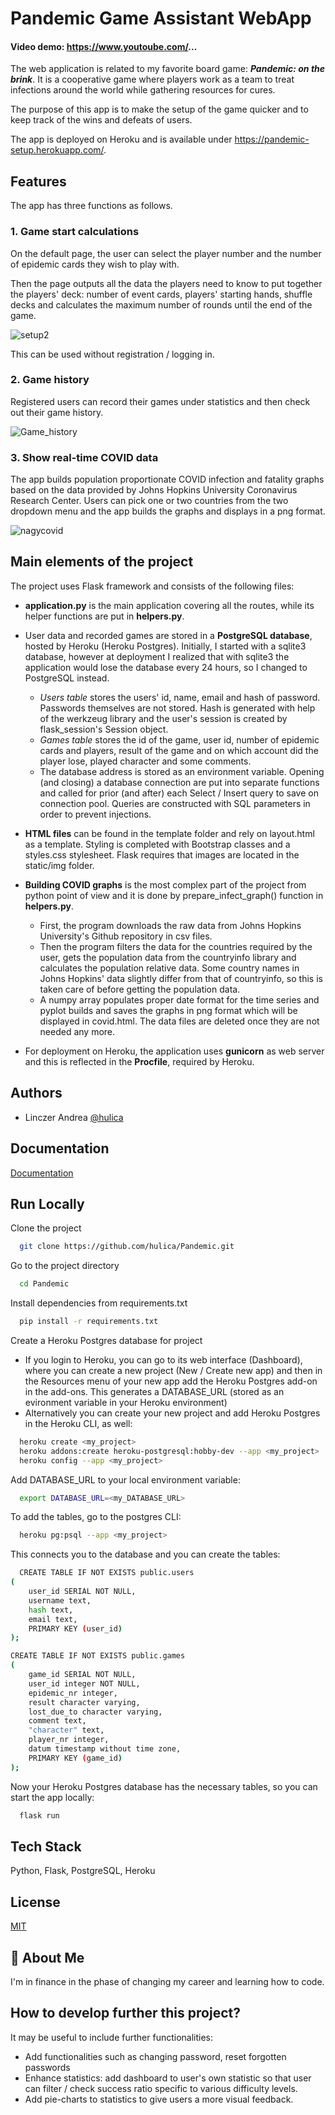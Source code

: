 
# Pandemic Game Assistant WebApp

#### Video demo: https://www.youtoube.com/...
The web application is related to my favorite board game: ***Pandemic: on the brink***. It is a cooperative game where players work as a team to treat infections around the world while gathering resources for cures.  

The purpose of this app is to make the setup of the game quicker and to keep track of the wins and defeats of users.  

The app is deployed on Heroku and is available under https://pandemic-setup.herokuapp.com/.




## Features

The app has three functions as follows. 

### 1. Game start calculations

On the default page, the user can select the player number and the number of epidemic cards they wish to play with.  

Then the page outputs all the data the players need to know to put together the players' deck: number of event cards, players' starting hands, shuffle decks and calculates the maximum number of rounds until the end of the game.  

![setup2](https://user-images.githubusercontent.com/77074609/132104446-023def05-3fc9-4106-b139-a0a7b465a805.jpg)

This can be used without registration / logging in. 

### 2. Game history

Registered users can record their games under statistics and then check out their game history.  
 
![Game_history](https://user-images.githubusercontent.com/77074609/132104087-aa52fa4c-54f6-4b65-8845-9a4e8864cd48.jpg)  

### 3. Show real-time COVID data

The app builds population proportionate COVID infection and fatality graphs based on the data provided by Johns Hopkins University Coronavirus Research Center.
Users can pick one or two countries from the two dropdown menu and the app builds the graphs and displays in a png format.  

![nagycovid](https://user-images.githubusercontent.com/77074609/132104324-ef3856b9-78d8-4654-9f8e-dd56625341be.jpg)

  
## Main elements of the project

The project uses Flask framework and consists of the following files:

- **application.py** is the main application covering all the routes, while its helper functions are put in **helpers.py**. 

- User data and recorded games are stored in a **PostgreSQL database**, hosted by Heroku (Heroku Postgres). Initially, I started with a sqlite3 database, however at deployment I realized that with sqlite3 the application would lose the database every 24 hours, so I changed to PostgreSQL instead.    

    - *Users table* stores the users' id, name, email and hash of password. Passwords themselves are not stored. Hash is generated with help of the werkzeug library and the user's session is created by flask_session's Session object.   
    - *Games table* stores the id of the game, user id, number of epidemic cards and players, result of the game and on which account did the player lose, played character and some comments.   
    - The database address is stored as an environment variable. Opening (and closing) a database connection are put into separate functions and called for prior (and after) each Select / Insert query to save on connection pool. Queries are constructed with SQL parameters in order to prevent injections.  

- **HTML files** can be found in the template folder and rely on layout.html as a template. Styling is completed with Bootstrap classes and a styles.css stylesheet. Flask requires that images are located in the static/img folder.  

- **Building COVID graphs** is the most complex part of the project from python point of view and it is done by prepare_infect_graph() function in **helpers.py**. 
    - First, the program downloads the raw data from Johns Hopkins University's Github repository in csv files. 
    - Then the program filters the data for the countries required by the user, gets the population data from the countryinfo library and calculates the population relative data. Some country names in Johns Hopkins' data slightly differ from that of countryinfo, so this is taken care of before getting the population data. 
    - A numpy array populates proper date format for the time series and pyplot builds and saves the graphs in png format which will be displayed in covid.html. The data files are deleted once they are not needed any more. 
- For deployment on Heroku, the application uses **gunicorn** as web server and this is reflected in the **Procfile**, required by Heroku. 

## Authors

- Linczer Andrea [@hulica](https://github.com/hulica)

  
## Documentation

[Documentation](https://github.com/hulica/Pandemic)

  
## Run Locally

Clone the project

```bash
  git clone https://github.com/hulica/Pandemic.git
```

Go to the project directory

```bash
  cd Pandemic
```

Install dependencies from requirements.txt

```bash
  pip install -r requirements.txt
```

Create a Heroku Postgres database for project
- If you login to Heroku, you can go to its web interface (Dashboard), where you can create a new project (New / Create new app) and then in the Resources menu of your new app add the Heroku Postgres add-on in the add-ons. This generates a DATABASE_URL (stored as an evironment variable in your Heroku environment)
- Alternatively you can create your new project and add Heroku Postgres in the Heroku CLI, as well: 

```bash
  heroku create <my_project>
  heroku addons:create heroku-postgresql:hobby-dev --app <my_project>
  heroku config --app <my_project>
```


Add DATABASE_URL to your local environment variable:

```bash
  export DATABASE_URL=<my_DATABASE_URL>
```

To add the tables, go to the postgres CLI:

```bash
  heroku pg:psql --app <my_project>
```

This connects you to the database and you can create the tables: 

```bash
  CREATE TABLE IF NOT EXISTS public.users
(
    user_id SERIAL NOT NULL,
    username text,
    hash text,
    email text,
    PRIMARY KEY (user_id)
);

CREATE TABLE IF NOT EXISTS public.games
(
    game_id SERIAL NOT NULL,
    user_id integer NOT NULL,
    epidemic_nr integer,
    result character varying,
    lost_due_to character varying,
    comment text,
    "character" text,
    player_nr integer,
    datum timestamp without time zone,
    PRIMARY KEY (game_id)
);
```

Now your Heroku Postgres database has the necessary tables, so you can start the app locally: 
```bash
  flask run
```
## Tech Stack

Python, Flask, PostgreSQL, Heroku

  
## License

[MIT](https://choosealicense.com/licenses/mit/)
## 🚀 About Me
I'm in finance in the phase of changing my career and learning how to code. 

  
## How to develop further this project?

It may be useful to include further functionalities:

- Add functionalities such as changing password, reset forgotten passwords
- Enhance statistics: add dashboard to user's own statistic so that user can filter / check success ratio specific to various difficulty levels.
- Add pie-charts to statistics to give users a more visual feedback. 

  
